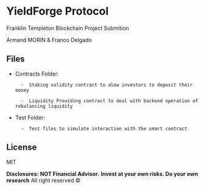 # YieldForge Protocol

Franklin Templeton Blockchain Project Submition

Armand MORIN & Franco Delgado

## Files 

- Contracts Folder:

        -  Staking solidity contract to alow investors to deposit their money
        
        -  Liquidity Providing contract to deal with backend operation of rebalancing liquidity

- Test Folder:

        -  Test files to simulate interaction with the smart contract


## License

MIT

**Disclosures: NOT Financial Advisor.**
**Invest at your own risks. Do your own research**
All right reserved © 
